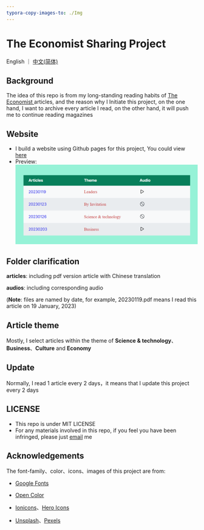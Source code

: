 ```yaml
---
typora-copy-images-to: ./Img
---
```




# The Economist Sharing Project

English ｜ [中文(简体)](README-CN.md)

## Background

The idea of this repo is from my long-standing reading habits of <a href="https://www.economist.com/" target="_blank">The Economist </a>articles, and the reason why I Initiate this project, on the one hand, I want to archive every article I read, on the other hand, it will push me to continue reading magazines



## Website

- I build a website using Github pages for this project, You could view <a href="https://ascendho.github.io/The-Economist-Sharing/entry/entry.html" target="_blank">here</a>
- Preview:![image-20230206194148345](Img/image-20230206194148345.png)



## Folder clarification

**articles**: including pdf version article with Chinese translation

**audios**: including corresponding audio

(**Note**: files are named by date, for example, 20230119.pdf means I read this article on 19 January, 2023)



## Article theme

Mostly, I select articles within the theme of **Science & technology**、**Business**、**Culture** and **Economy**



## Update

Normally, I read 1 article every 2 days，it means that I update this project every 2 days



## LICENSE

- This repo is under MIT LICENSE
- For any materials involved in this repo, if you feel you have been infringed, please just [email](mailto:ascendho@outlook.com) me



## Acknowledgements

The font-family、color、icons、images of this project are from:

- <a href="https://www.google.com/fonts">Google Fonts</a>

- <a href="https://yeun.github.io/open-color/">Open Color</a>
- <a href="https://ionic.io/ionicons">Ionicons</a>、<a href="https://heroicons.com/">Hero Icons</a>
- <a href="https://unsplash.com/">Unsplash</a>、<a href="https://www.pexels.com/">Pexels</a>
